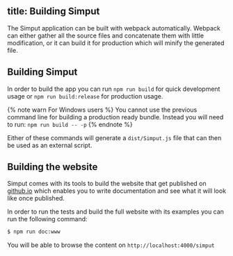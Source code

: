 title: Building Simput
---

The Simput application can be built with webpack automatically. Webpack can either gather all the source files and concatenate them with little modification, or it can build it for production which will minify the generated file.

## Building Simput

In order to build the app you can run `npm run build` for quick development usage or `npm run build:release` for production usage.

{% note warn For Windows users %}
You cannot use the previous command line for building a production ready bundle.
Instead you will need to run: `npm run build -- -p`
{% endnote %}

Either of these commands will generate a `dist/Simput.js` file that can then be used as an external script.

## Building the website

Simput comes with its tools to build the website that get published on [github.io](https://kitware.github.io/simput/) which enables you to write documentation and see what it will look like once published.

In order to run the tests and build the full website with its examples you can run the following command:

```sh
$ npm run doc:www
```

You will be able to browse the content on `http://localhost:4000/simput`
